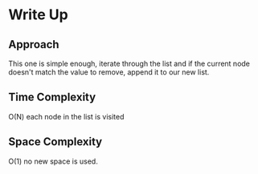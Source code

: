 # Write Up

## Approach

This one is simple enough, iterate through the list and if the current node doesn't match the value to remove, append it to our new list.

## Time Complexity

O(N) each node in the list is visited

## Space Complexity

O(1) no new space is used.
